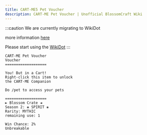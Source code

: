 ```yaml
---
title: CART-ME5 Pet Voucher
description: CART-ME Pet Voucher | Unofficial BlossomCraft Wiki
---
```

:::caution
We are currently migrating to WikiDot

more information [here](/starter/home/)

Please start using the [WikiDot](https://unofficialblossomcraftwiki.wikidot.com/)
:::

```
CART-ME Pet Voucher
Voucher
===================

You! But in a Cart!
Right-click this item to unlock 
the CART-ME Companion

Do /pet to access your pets

===================
► Blossom Crate ◄
Season 2: ❀ SPIRIT ❀
Rarity: MYTHIC
remaining use: 1

Win Chance: 2%
Unbreakable
```